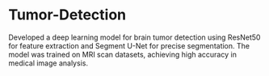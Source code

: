 # Tumor-Detection
Developed a deep learning model for brain tumor detection using ResNet50 for feature extraction and Segment U-Net for precise segmentation. The model was trained on MRI scan datasets, achieving high accuracy in medical image analysis.

